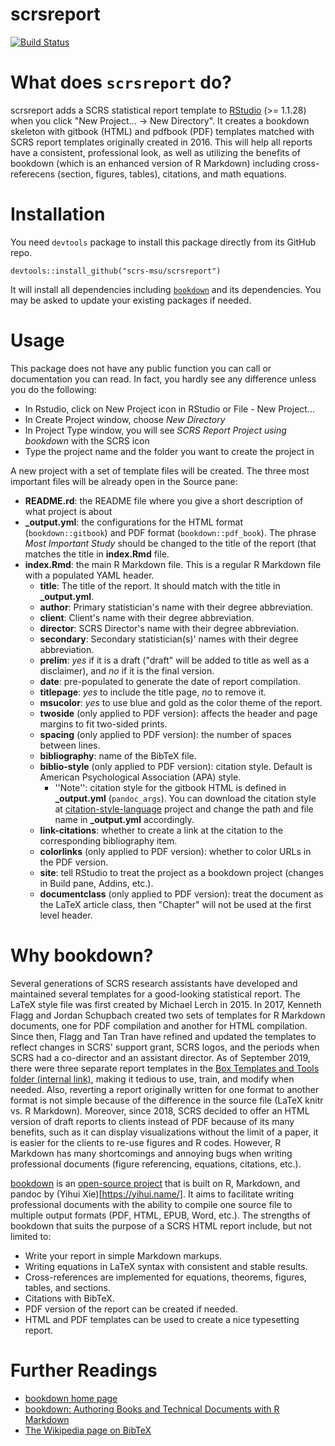 # scrsreport

[![Build Status](https://travis-ci.org/scrs-msu/scrsreport.svg)](https://travis-ci.org/scrs-msu/scrsreport)
 
What does `scrsreport` do?
==========================

scrsreport adds a SCRS statistical report template to [RStudio](https://www.rstudio.com/) (>= 1.1.28) when 
you click "New Project... -> New Directory". It creates a bookdown skeleton with
gitbook (HTML) and pdfbook (PDF) templates matched with SCRS report templates
originally created in 2016. This will help all reports have a consistent,
professional look, as well as utilizing the benefits of bookdown (which is an
enhanced version of R Markdown) including cross-referecens (section, figures, 
tables), citations, and math equations.

Installation
============

You need `devtools` package to install this package directly from its GitHub repo.

```
devtools::install_github("scrs-msu/scrsreport")
```

It will install all dependencies including [`bookdown`](https://github.com/rstudio/bookdown) and its dependencies. You may be asked to update your existing packages if needed.

Usage
=====

This package does not have any public function you can call or documentation you can read. In fact, you hardly see any difference unless you do the following:

* In Rstudio, click on New Project icon in RStudio or File - New Project...
* In Create Project window, choose *New Directory*
* In Project Type window, you will see *SCRS Report Project using bookdown* with the SCRS icon
* Type the project name and the folder you want to create the project in

A new project with a set of template files will be created. The three most important files will be already open in the Source pane:

* **README.rd**: the README file where you give a short description of what project is about
* **_output.yml**: the configurations for the HTML format (`bookdown::gitbook`) and PDF format (`bookdown::pdf_book`). The phrase *Most Important Study* should be changed to the title of the report (that matches the title in **index.Rmd** file. 
* **index.Rmd**: the main R Markdown file. This is a regular R Markdown file with a populated YAML header. 
  * **title**: The title of the report. It should match with the title in **_output.yml**.
  * **author**: Primary statistician's name with their degree abbreviation.
  * **client**: Client's name with their degree abbreviation.
  * **director**: SCRS Director's name with their degree abbreviation.
  * **secondary**: Secondary statistician(s)' names with their degree abbreviation.
  * **prelim**: *yes* if it is a draft ("draft" will be added to title as well as a disclaimer), and *no* if it is the final version.
  * **date**: pre-populated to generate the date of report compilation.
  * **titlepage**: *yes* to include the title page, *no* to remove it.
  * **msucolor**: *yes* to use blue and gold as the color theme of the report.
  * **twoside** (only applied to PDF version): affects the header and page margins to fit two-sided prints.
  * **spacing** (only applied to PDF version): the number of spaces between lines.
  * **bibliography**: name of the BibTeX file.
  * **biblio-style** (only applied to PDF version): citation style. Default is American Psychological Association (APA) style. 
    * ''Note'': citation style for the gitbook HTML is defined in **_output.yml** (`pandoc_args`). You can download the citation style at [citation-style-language](https://github.com/citation-style-language/styles) project and change the path and file name in **_output.yml** accordingly.
  * **link-citations**: whether to create a link at the citation to the corresponding bibliography item.
  * **colorlinks** (only applied to PDF version): whether to color URLs in the PDF version.
  * **site**: tell RStudio to treat the project as a bookdown project (changes in Build pane, Addins, etc.).
  * **documentclass** (only applied to PDF version): treat the document as the LaTeX article class, then "Chapter" will not be used at the first level header.
  
Why bookdown?
=============

Several generations of SCRS research assistants have developed and maintained several templates for a good-looking statistical report. The LaTeX style file was first created by Michael Lerch in 2015. In 2017, Kenneth Flagg and Jordan Schupbach created two sets of templates for R Markdown documents, one for PDF compilation and another for HTML compilation. Since then, Flagg and Tan Tran have refined and updated the templates to reflect changes in SCRS' support grant, SCRS logos, and the periods when SCRS had a co-director and an assistant director. As of September 2019, there were three separate report templates in the [Box Templates and Tools folder (internal link)](https://montana.app.box.com/folder/49004143798), making it tedious to use, train, and modify when needed. Also, reverting a report originally written for one format to another format is not simple because of the difference in the source file (LaTeX knitr vs. R Markdown). Moreover, since 2018, SCRS decided to offer an HTML version of draft reports to clients instead of PDF because of its many benefits, such as it can display visualizations without the limit of a paper, it is easier for the clients to re-use figures and R codes. However, R Markdown has many shortcomings and annoying bugs when writing professional documents (figure referencing, equations, citations, etc.).

[bookdown](https://bookdown.org/) is an [open-source project](https://github.com/rstudio/bookdown) that is built on R, Markdown, and pandoc by (Yihui Xie)[https://yihui.name/]. It aims to facilitate writing professional documents with the ability to compile one source file to multiple output formats (PDF, HTML, EPUB, Word, etc.). The strengths of bookdown that suits the purpose of a SCRS HTML report include, but not limited to:
* Write your report in simple Markdown markups.
* Writing equations in LaTeX syntax with consistent and stable results.
* Cross-references are implemented for equations, theorems, figures, tables, and sections.
* Citations with BibTeX.
* PDF version of the report can be created if needed.
* HTML and PDF templates can be used to create a nice typesetting report.

Further Readings
================
  * [bookdown home page](https://bookdown.org/)
  * [bookdown: Authoring Books and Technical Documents with R Markdown](https://bookdown.org/yihui/bookdown/)
  * [The Wikipedia page on BibTeX](https://en.wikipedia.org/wiki/BibTeX)
  
